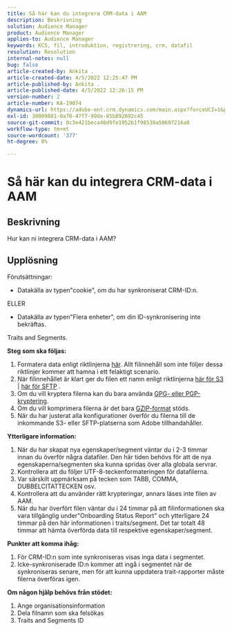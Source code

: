 ```yaml
---
title: Så här kan du integrera CRM-data i AAM
description: Beskrivning
solution: Audience Manager
product: Audience Manager
applies-to: Audience Manager
keywords: KCS, fil, introduktion, registrering, crm, datafil
resolution: Resolution
internal-notes: null
bug: false
article-created-by: Ankita .
article-created-date: 4/5/2022 12:25:47 PM
article-published-by: Ankita .
article-published-date: 4/5/2022 12:26:15 PM
version-number: 2
article-number: KA-19074
dynamics-url: https://adobe-ent.crm.dynamics.com/main.aspx?forceUCI=1&pagetype=entityrecord&etn=knowledgearticle&id=3464e380-dbb4-ec11-983f-000d3a5d0e57
exl-id: 30009801-0a70-47f7-99de-85b892092c45
source-git-commit: 0c3e421beca46d9fe1952b1f98538a50697216a0
workflow-type: tm+mt
source-wordcount: '377'
ht-degree: 0%

---
```


# Så här kan du integrera CRM-data i AAM

## Beskrivning

Hur kan ni integrera CRM-data i AAM?

## Upplösning


Förutsättningar:

- Datakälla av typen&quot;cookie&quot;, om du har synkroniserat CRM-ID:n.

ELLER

- Datakälla av typen&quot;Flera enheter&quot;, om din ID-synkronisering inte bekräftas.



Traits and Segments.


<b>Steg som ska följas:</b>

1. Formatera data enligt riktlinjerna [här](https://experienceleague.adobe.com/docs/audience-manager/user-guide/implementation-integration-guides/sending-audience-data/batch-data-transfer-process/inbound-file-contents.html?lang=en). Allt filinnehåll som inte följer dessa riktlinjer kommer att hamna i ett felaktigt scenario.
2. När filinnehållet är klart ger du filen ett namn enligt riktlinjerna [här för S3](https://experienceleague.adobe.com/docs/audience-manager/user-guide/implementation-integration-guides/sending-audience-data/batch-data-transfer-process/inbound-s3-filenames.html?lang=en) | [här för SFTP](https://experienceleague.adobe.com/docs/audience-manager/user-guide/implementation-integration-guides/sending-audience-data/batch-data-transfer-process/inbound-ftp-filenames.html?lang=en) .
3. Om du vill kryptera filerna kan du bara använda [GPG- eller PGP-kryptering](https://experienceleague.adobe.com/docs/audience-manager/user-guide/implementation-integration-guides/sending-audience-data/batch-data-transfer-process/inbound-file-encryption.html?lang=en).
4. Om du vill komprimera filerna är det bara [GZIP-format](https://experienceleague.adobe.com/docs/audience-manager/user-guide/implementation-integration-guides/sending-audience-data/batch-data-transfer-process/inbound-file-compression.html?lang=en) stöds.
5. När du har justerat alla konfigurationer överför du filerna till de inkommande S3- eller SFTP-platserna som Adobe tillhandahåller.


<b>Ytterligare information:</b>

1. När du har skapat nya egenskaper/segment väntar du i 2-3 timmar innan du överför några datafiler. Den här tiden behövs för att de nya egenskaperna/segmenten ska kunna spridas över alla globala servrar.
2. Kontrollera att du följer UTF-8-teckenformateringen för datafilerna.
3. Var särskilt uppmärksam på tecken som TABB, COMMA, DUBBELCITATTECKEN osv.
4. Kontrollera att du använder rätt krypteringar, annars läses inte filen av AAM.
5. När du har överfört filen väntar du i 24 timmar på att filinformationen ska vara tillgänglig under&quot;Onboarding Status Report&quot; och ytterligare 24 timmar på den här informationen i traits/segment. Det tar totalt 48 timmar att hämta överförda data till respektive egenskaper/segment.


<b>Punkter att komma ihåg:</b>

1. För CRM-ID:n som inte synkroniseras visas inga data i segmentet.
2. Icke-synkroniserade ID:n kommer att ingå i segmentet när de synkroniseras senare, men för att kunna uppdatera trait-rapporter måste filerna överföras igen.


<b>Om någon hjälp behövs från stödet:</b>

1. Ange organisationsinformation
2. Dela filnamn som ska felsökas
3. Traits and Segments ID

